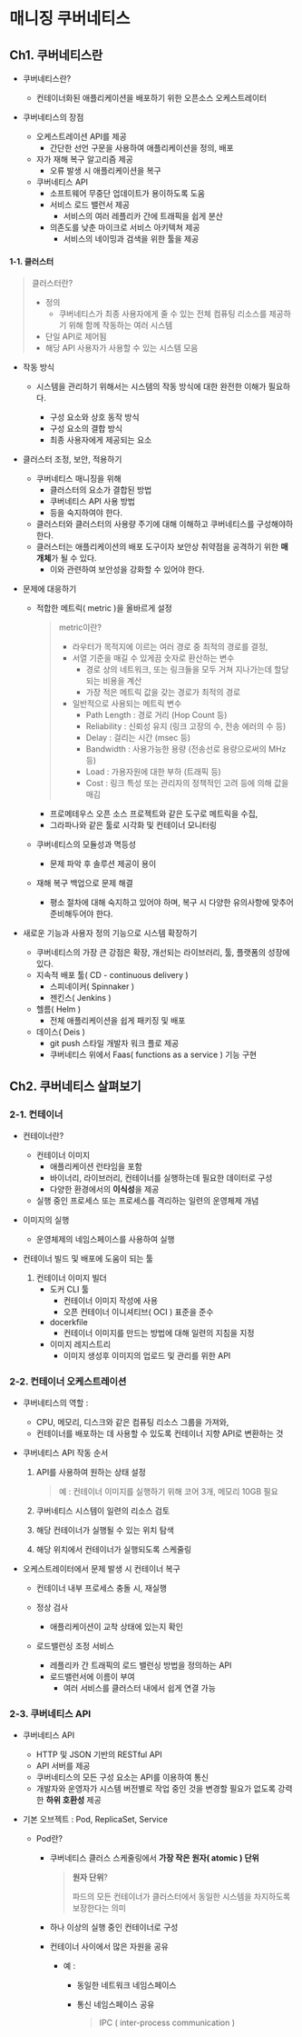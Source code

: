 # 매니징 쿠버네티스



## Ch1. 쿠버네티스란



* 쿠버네티스란?

  * 컨테이너화된 애플리케이션을 배포하기 위한 오픈소스 오케스트레이터

    

* 쿠버네티스의 장점
  * 오케스트레이션 API를 제공
    * 간단한 선언 구문을 사용하여 애플리케이션을 정의, 배포
  * 자가 재해 복구 알고리즘 제공
    * 오류 발생 시 애플리케이션을 복구
  * 쿠버네티스 API
    * 소프트웨어 무중단 업데이트가 용이하도록 도움
    * 서비스 로드 밸런서 제공
      * 서비스의 여러 레플리카 간에 트래픽을 쉽게 분산
    * 의존도를 낮춘 마이크로 서비스 아키텍쳐 제공
      * 서비스의 네이밍과 검색을 위한 툴을 제공



#### 1-1. 클러스터

> 클러스터란?
>
> * 정의
>   * 쿠버네티스가 최종 사용자에게 줄 수 있는 전체 컴퓨팅 리소스를 제공하기 위해 함께 작동하는 여러 시스템
> * 단일 API로 제어됨
> * 해당 API 사용자가 사용할 수 있는 시스템 모음



* 작동 방식

  * 시스템을 관리하기 위해서는 시스템의 작동 방식에 대한 완전한 이해가 필요하다. 

    * 구성 요소와 상호 동작 방식
    * 구성 요소의 결합 방식
    * 최종 사용자에게 제공되는 요소

    

* 클러스터 조정, 보안, 적용하기

  * 쿠버네티스 매니징을 위해 
    * 클러스터의 요소가 결합된 방법
    * 쿠버네티스 API 사용 방법 
    * 등을 숙지하여야 한다.
  * 클러스터와 클러스터의 사용량 주기에 대해 이해하고 쿠버네티스를 구성해야하 한다.
  * 클러스터는 애플리케이션의 배포 도구이자 보안상 취약점을 공격하기 위한 **매개체**가 될 수 있다.
    * 이와 관련하여 보안성을 강화할 수 있어야 한다.



* 문제에 대응하기

  * 적합한 메트릭( metric )을 올바르게 설정

    > metric이란?
    >
    > * 라우터가 목적지에 이르는 여러 경로 중 최적의 경로를 결정, 
    > * 서열 기준을 매길 수 있게끔 숫자로 환산하는 변수
    >   * 경로 상의 네트워크, 또는 링크들을 모두 거쳐 지나가는데 할당되는 비용을 계산
    >   * 가장 적은 메트릭 값을 갖는 경로가 최적의 경로
    > * 일반적으로 사용되는 메트릭 변수
    >   * Path Length  :  경로 거리 (Hop Count 등)
    >   * Reliability  :  신뢰성 유지 (링크 고장의 수, 전송 에러의 수 등)
    >   * Delay        :  걸리는 시간 (msec 등)
    >   * Bandwidth    :  사용가능한 용량 (전송선로 용량으로써의 MHz 등)
    >   * Load         :  가용자원에 대한 부하 (트래픽 등)
    >   *  Cost         :  링크 특성 또는 관리자의 정책적인 고려 등에 의해 값을 매김

    * 프로메테우스 오픈 소스 프로젝트와 같은 도구로 메트릭을 수집,
    * 그라파나와 같은 툴로 시각화 및 컨테이너 모니터링

  * 쿠버네티스의 모듈성과 멱등성

    * 문제 파악 후 솔루션 제공이 용이

  * 재해 복구 백업으로 문제 해결

    * 평소 절차에 대해 숙지하고 있어야 하며, 복구 시 다양한 유의사항에 맞추어 준비해두어야 한다.



* 새로운 기능과 사용자 정의 기능으로 시스템 확장하기
  * 쿠버네티스의 가장 큰 강점은 확장, 개선되는 라이브러리, 툴, 플랫폼의 성장에 있다.
  * 지속적 배포 툴( CD - continuous delivery )
    * 스피네이커( Spinnaker )
    * 젠킨스( Jenkins )
  * 헬름( Helm )
    * 전체 애플리케이션을 쉽게 패키징 및 배포
  * 데이스( Deis )
    * git push 스타일 개발자 워크 플로 제공
    * 쿠버네티스 위에서 Faas( functions as a service ) 기능 구현







## Ch2. 쿠버네티스 살펴보기



### 2-1. 컨테이너

* 컨테이너란?
  * 컨테이너 이미지
    * 애플리케이션 런타임을 포함
    * 바이너리, 라이브러리, 컨테이너를 실행하는데 필요한 데이터로 구성
    * 다양한 환경에서의 **이식성**을 제공 
  * 실행 중인 프로세스 또는 프로세스를 격리하는 일련의 운영체제 개념



* 이미지의 실행
  * 운영체제의 네임스페이스를 사용하여 실행



* 컨테이너 빌드 및 배포에 도움이 되는 툴
  1. 컨테이너 이미지 빌더
     * 도커 CLI 툴
       * 컨테이너 이미지 작성에 사용
       * 오픈 컨테이너 이니셔티브( OCI ) 표준을 준수
     * docerkfile
       * 컨테이너 이미지를 만드는 방법에 대해 일련의 지침을 지정
     * 이미지 레지스트리
       * 이미지 생성후 이미지의 업로드 및 관리를 위한 API



### 2-2. 컨테이너 오케스트레이션



* 쿠버네티스의 역할 : 

  * CPU, 메모리, 디스크와 같은 컴퓨팅 리소스 그룹을 가져와, 
  * 컨테이너를 배포하는 데 사용할 수 있도록  컨테이너 지향 API로 변환하는 것

  

* 쿠버네티스 API 작동 순서

  1. API를 사용하여 원하는 상태 설정

     > 예 : 컨테이너 이미지를 실행하기 위해 코어 3개, 메모리 10GB 필요

  2. 쿠버네티스 시스템이 일련의 리소스 검토

  3. 해당 컨테이너가 실행될 수 있는 위치 탐색

  4. 해당 위치에서 컨테이너가 실행되도록 스케줄링



* 오케스트레이터에서 문제 발생 시 컨테이너 복구

  * 컨테이너 내부 프로세스 충돌 시, 재실행
  * 정상 검사
    *  애플리케이션이 교착 상태에 있는지 확인

  * 로드밸런싱 조정 서비스
    * 레플리카 간 트래픽의 로드 밸런싱 방법을 정의하는 API
    * 로드밸런서에 이름이 부여
      * 여러 서비스를 클러스터 내에서 쉽게 연결 가능



### 2-3. 쿠버네티스 API

* 쿠버네티스 API
  * HTTP 및 JSON 기반의 RESTful API
  * API 서버를 제공
  * 쿠버네티스의 모든 구성 요소는 API를 이용하여 통신
  * 개발자와 운영자가 시스템 버전별로 작업 중인 것을 변경할 필요가 없도록 강력한 **하위 호환성** 제공



* 기본 오브젝트 : Pod, ReplicaSet, Service

  * Pod란?

    * 쿠버네티스 클러스 스케줄링에서 **가장 작은 원자( atomic ) 단위**

      > **원자 단위**?
      >
      > 파드의 모든 컨테이너가 클러스터에서 동일한 시스템을 차지하도록 보장한다는 의미

    * 하나 이상의 실행 중인 컨테이너로 구성

    * 컨테이너 사이에서 많은 자원을 공유

      * 예 : 

        * 동일한 네트워크 네임스페이스

        * 통신 네임스페이스 공유

          > IPC ( inter-process communication ) 















